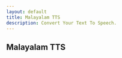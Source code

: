 ```yaml
---
layout: default
title: Malayalam TTS
description: Convert Your Text To Speech.
---
```


<link rel="stylesheet" href="styles.css">
<h2 class="centered-text" style="font-weight: bold;">Malayalam TTS</h2> <!-- Adjust the font size 

<h3>Text to Speech Conversion TTS</h3>

<form action="process-text" method="post">
  <label for="text-input">Type your text:</label>
  <textarea id="text-input" name="user-text" rows="4" cols="50"></textarea>
  <br><br><br>
  <button type="submit" class="btn btn-custom">Convert To Audio</button>
</form>

<hr class="centered-line">

# Convert Your Malayalam Text to Malayalam Audio
<p class="centered-text">You Can add either Text / PDF </p>
